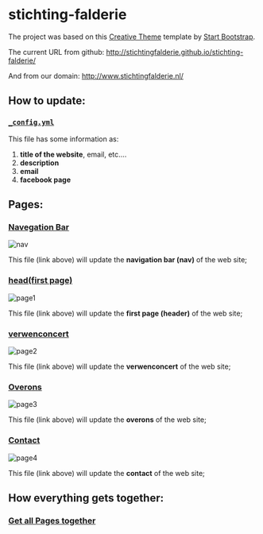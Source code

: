 # stichting-falderie

The project was based on this [Creative Theme](http://startbootstrap.com/template-overviews/creative/) template by [Start Bootstrap](http://startbootstrap.com).

The current URL from github: http://stichtingfalderie.github.io/stichting-falderie/

And from our domain: http://www.stichtingfalderie.nl/

## How to update:

### [`_config.yml`](https://github.com/stichtingfalderie/stichting-falderie/blob/master/_config.yml)

This file has some information as:

1. **title of the website**, email, etc....
1. **description**
1. **email**
1. **facebook page**

## Pages:

### [Navegation Bar](https://github.com/stichtingfalderie/stichting-falderie/blob/master/_includes/nav.html)

![nav](https://raw.githubusercontent.com/stichtingfalderie/stichting-falderie/master/img/helper/nav.png)

This file (link above) will update the **navigation bar (nav)** of the web site;

### [head(first page)](https://github.com/stichtingfalderie/stichting-falderie/blob/master/_includes/header.html)

![page1](https://raw.githubusercontent.com/stichtingfalderie/stichting-falderie/master/img/helper/page1.png)

This file (link above) will update the **first page (header)** of the web site;

### [verwenconcert](https://github.com/stichtingfalderie/stichting-falderie/blob/master/_includes/verwenconcert.html)

![page2](https://raw.githubusercontent.com/stichtingfalderie/stichting-falderie/master/img/helper/page2.png)

This file (link above) will update the **verwenconcert** of the web site;

### [Overons](https://github.com/stichtingfalderie/stichting-falderie/blob/master/_includes/overons.html)

![page3](https://raw.githubusercontent.com/stichtingfalderie/stichting-falderie/master/img/helper/page3.png)

This file (link above) will update the **overons** of the web site;

### [Contact](https://github.com/stichtingfalderie/stichting-falderie/blob/master/_includes/contact.html)

![page4](https://raw.githubusercontent.com/stichtingfalderie/stichting-falderie/master/img/helper/page4.png)

This file (link above) will update the **contact** of the web site;

## How everything gets together:

### [Get all Pages together](https://github.com/stichtingfalderie/stichting-falderie/blob/master/_layouts/front.html)
